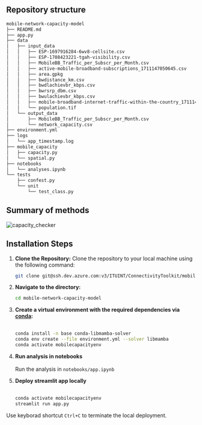 ## Repository structure

```sh
mobile-network-capacity-model
├── README.md
├── app.py
├── data
│   ├── input_data
│   │   ├── ESP-1697916284-6wv8-cellsite.csv
│   │   ├── ESP-1708423221-tgah-visibility.csv
│   │   ├── MobileBB_Traffic_per_Subscr_per_Month.csv
│   │   ├── active-mobile-broadband-subscriptions_1711147050645.csv
│   │   ├── area.gpkg
│   │   ├── bwdistance_km.csv
│   │   ├── bwdlachievbr_kbps.csv
│   │   ├── bwrsrp_dbm.csv
│   │   ├── bwulachievbr_kbps.csv
│   │   ├── mobile-broadband-internet-traffic-within-the-country_1711147118571.csv
│   │   └── population.tif
│   └── output_data
│       ├── MobileBB_Traffic_per_Subscr_per_Month.csv
│       └── network_capacity.csv
├── environment.yml
├── logs
│   └── app_timestamp.log
├── mobile_capacity
│   ├── capacity.py
│   └── spatial.py
├── notebooks
│   └── analyses.ipynb
└── tests
    ├── confest.py
    └── unit
        └── test_class.py
```

## Summary of methods

![capacity_checker](documentation/capacity_checker.drawio.png)

## Installation Steps

1. **Clone the Repository:**
    Clone the repository to your local machine using the following command:

   ```bash
   git clone git@ssh.dev.azure.com:v3/ITUINT/ConnectivityToolkit/mobile-network-capacity-model
   ```

2. **Navigate to the directory:**
    ```bash
    cd mobile-network-capacity-model
    ```

3. **Create a virtual environment with the required dependencies via [conda](https://www.anaconda.com/download):**<br><br>
   ```bash
   conda install -n base conda-libmamba-solver
   conda env create --file environment.yml --solver libmamba
   conda activate mobilecapacityenv
    ```

4. **Run analysis in notebooks**<br><br>
Run the analysis in `notebooks/app.ipynb`

5. **Deploy streamlit app locally**<br><br>
   ```bash
   conda activate mobilecapacityenv
   streamlit run app.py
    ```
Use keyborad shortcut `Ctrl+C` to terminate the local deployment.
